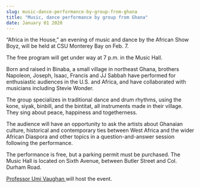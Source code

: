 ```yaml
---
slug: music-dance-performance-by-group-from-ghana
title: "Music, dance performance by group from Ghana"
date: January 01 2020
---
```


 
<p>
  “Africa in the House,” an evening of music and dance by the African Show Boyz,
  will be held at CSU Monterey Bay on Feb. 7.
</p>
<p>The free program will get under way at 7 p.m. in the Music Hall.</p>
<p>
  Born and raised in Binaba, a small village in northeast Ghana, brothers
  Napoleon, Joseph, Isaac, Francis and JJ Sabbah have performed for enthusiastic
  audiences in the U.S. and Africa, and have collaborated with musicians
  including Stevie Wonder.
</p>
<p>
  The group specializes in traditional dance and drum rhythms, using the kone,
  siyak, binbill, and the bintitat, all instruments made in their village. They
  sing about peace, happiness and togetherness.
</p>
<p>
  The audience will have an opportunity to ask the artists about Ghanaian
  culture, historical and contemporary ties between West Africa and the wider
  African Diaspora and other topics in a question-and-answer session following
  the performance.
</p>
<p>
  The performance is free, but a parking permit must be purchased. The Music
  Hall is located on Sixth Avenue, between Butler Street and Col. Durham Road.
</p>
<p>
  <a href="https://hcom.csumb.edu/umi-vaughan-0">Professor Umi Vaughan </a>will
  host the event.
</p>
 
